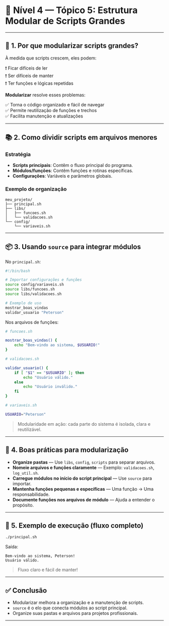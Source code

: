 
# 🔵 Nível 4 — Tópico 5: Estrutura Modular de Scripts Grandes

---

## 📖 1. Por que modularizar scripts grandes?

À medida que scripts crescem, eles podem:

❗ Ficar difíceis de ler  
❗ Ser difíceis de manter  
❗ Ter funções e lógicas repetidas

**Modularizar** resolve esses problemas:

✅ Torna o código organizado e fácil de navegar  
✅ Permite reutilização de funções e trechos  
✅ Facilita manutenção e atualizações

---

## 📚 2. Como dividir scripts em arquivos menores

### Estratégia

- **Scripts principais**: Contêm o fluxo principal do programa.
- **Módulos/funções**: Contêm funções e rotinas específicas.
- **Configurações**: Variáveis e parâmetros globais.

### Exemplo de organização

```
meu_projeto/
├── principal.sh
├── libs/
│   ├── funcoes.sh
│   └── validacoes.sh
└── config/
    └── variaveis.sh
```

---

## 📦 3. Usando `source` para integrar módulos

No `principal.sh`:

```bash
#!/bin/bash

# Importar configurações e funções
source config/variaveis.sh
source libs/funcoes.sh
source libs/validacoes.sh

# Exemplo de uso
mostrar_boas_vindas
validar_usuario "Peterson"
```

Nos arquivos de funções:

```bash
# funcoes.sh

mostrar_boas_vindas() {
    echo "Bem-vindo ao sistema, $USUARIO!"
}
```

```bash
# validacoes.sh

validar_usuario() {
    if [ "$1" == "$USUARIO" ]; then
        echo "Usuário válido."
    else
        echo "Usuário inválido."
    fi
}
```

```bash
# variaveis.sh

USUARIO="Peterson"
```

> Modularidade em ação: cada parte do sistema é isolada, clara e reutilizável.

---

## 🚦 4. Boas práticas para modularização

- **Organize pastas** — Use `libs`, `config`, `scripts` para separar arquivos.  
- **Nomeie arquivos e funções claramente** — Exemplo: `validacoes.sh`, `log_util.sh`.  
- **Carregue módulos no início do script principal** — Use `source` para importar.  
- **Mantenha funções pequenas e específicas** — Uma função → Uma responsabilidade.  
- **Documente funções nos arquivos de módulo** — Ajuda a entender o propósito.

---

## 🎯 5. Exemplo de execução (fluxo completo)

```bash
./principal.sh
```

Saída:

```
Bem-vindo ao sistema, Peterson!
Usuário válido.
```

> Fluxo claro e fácil de manter!

---

## ✅ Conclusão

- Modularizar melhora a organização e a manutenção de scripts.
- `source` é o elo que conecta módulos ao script principal.
- Organize suas pastas e arquivos para projetos profissionais.

---
